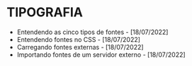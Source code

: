 # TIPOGRAFIA
- Entendendo as cinco tipos de fontes - [18/07/2022]
- Entendendo fontes no CSS - [18/07/2022]
- Carregando fontes externas - [18/07/2022]
- Importando fontes de um servidor externo - [18/07/2022]
